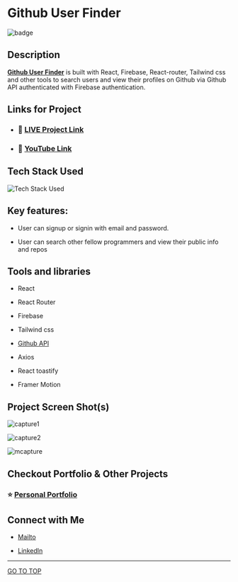 # Github User Finder

![badge](https://img.shields.io/badge/REACT%20-App-green)

## Description

[**Github User Finder**]() is built with React, Firebase, React-router, Tailwind css and other tools to search users and view their profiles on Github via Github API authenticated with Firebase authentication.

## Links for Project

- ### 📌 [LIVE Project Link]()

- ### 📌 [YouTube Link]()

## Tech Stack Used

![Tech Stack Used](https://skillicons.dev/icons?i=react,javascript,firebase,tailwind,nodejs,html,git)

## Key features:

- User can signup or signin with email and password.

- User can search other fellow programmers and view their public info and repos

## Tools and libraries

- React

- React Router

- Firebase

- Tailwind css

- [Github API](https://docs.github.com/en/rest?apiVersion=2022-11-28)

- Axios

- React toastify

- Framer Motion

## Project Screen Shot(s)

![capture1]()

![capture2]()

![mcapture]()

## Checkout Portfolio & Other Projects

### ⭐ [Personal Portfolio](https://shubhambhoj.in)

## Connect with Me

- [Mailto](mailto:shubhambhoj3@gmail.com)

- [LinkedIn](https://www.linkedin.com/in/shubham-singh-b122b7171/)

---

[GO TO TOP](#github-user-finder)
